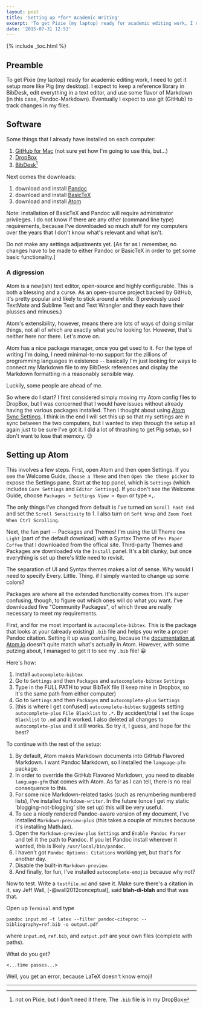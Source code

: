 ```yaml
---
layout: post
title: 'Setting up *for* Academic Writing'
excerpt: 'To get Pixie (my laptop) ready for academic editing work, I need to get it setup more like Pig (my desktop).'
date: '2015-07-31 12:53'
---
```


{% include _toc.html %}

## Preamble

To get Pixie (my laptop) ready for academic editing work, I need to get it setup more like Pig (my desktop). I expect to keep a reference library in BibDesk, edit everything in a text editor, and use some flavor of Markdown (in this case, Pandoc-Markdown). Eventually I expect to use git (GitHub) to track changes in my files.

## Software

Some things that I already have installed on each computer:

1. [GitHub for Mac][49bec0d3] (not sure yet how I'm going to use this, but...)
2. [DropBox][3962a1ed]
3. [BibDesk][66160a76][^1]

  [66160a76]: http://bibdesk.sourceforge.net "BibDesk sourceforge site (when it works)"
  [49bec0d3]: https://mac.github.com "Download page"
  [3962a1ed]: https://db.tt/NZ8aQjx "My referral link to DropBox"
  [^1]: not on Pixie, but I don't need it there. The `.bib` file is in my DropBox

Next comes the downloads:

1. download and install [Pandoc][18c5ad05]
2. download and install [BasicTeX][526259f9]
3. download and install [Atom][c7c8ccee]

  [18c5ad05]: http://pandoc.org "pandoc site"
  [526259f9]: http://www.tug.org/mactex/morepackages.html "smaller MacTeX package"
  [c7c8ccee]: http://atom.io "atom website"

Note: installation of BasicTeX and Pandoc will require administrator privileges. I do not know if there are any other (command line type) requirements, because I've downloaded so much stuff for my computers over the years that I don't know what's relevant and what isn't.

Do not make any settings adjustments yet. [As far as I remember, no changes have to be made to either Pandoc or BasicTeX in order to get some basic functionality.]

### A digression

Atom is a new(ish) text editor, open-source and highly configurable. This is both a blessing and a curse. As an open-source project backed by GitHub, it's pretty popular and likely to stick around a while. (I previously used TextMate and Sublime Text and Text Wrangler and they each have their plusses and minuses.)

Atom's extensibility, however, means there are lots of ways of doing similar things, not all of which are exactly what you're looking for. However, that's neither here nor there. Let's move on.

Atom has a nice package manager, once you get used to it. For the type of writing I'm doing, I need minimal-to-no support for the zillions of programming languages in existence -- basically I'm just looking for ways to connect my Markdown file to my BibDesk references and display the Markdown formatting in a reasonably sensible way.

Luckily, some people are ahead of me.

So where do I start? I first considered simply moving my Atom config files to DropBox, but I was concerned that I would have issues without already having the various packages installed. Then I thought about using [Atom Sync Settings][1c348e8e]. I think in the end I will set this up so that my settings are in sync between the two computers, but I wanted to step through the setup all again just to be sure I've got it. I did a lot of thrashing to get Pig setup, so I don't want to lose that memory. 😉

  [1c348e8e]: https://github.com/Hackafe/atom-sync-settings "GitHub page"


## Setting up Atom

This involves a few steps. First, open Atom and then open Settings. If you see the Welcome Guide, `Choose a Theme` and then `Open the theme picker` to expose the Settings pane. Start at the top panel, which is `Settings` (which includes `Core Settings` and `Editor Settings`). If you don't see the Welcome Guide, choose `Packages > Settings View > Open` or type `⌘,`.

The only things I've changed from default is I've turned on `Scroll Past End` and set the `Scroll Sensitivity` to 1. I also turn on `Soft Wrap` and `Zoom Font When Ctrl Scrolling`.

Next, the fun part -- Packages and Themes! I'm using the UI Theme `One Light` (part of the default download) with a Syntax Theme of `Pen Paper Coffee` that I downloaded from the offical site. Third-party Themes and Packages are downloaded via the `Install` panel. It's a bit clunky, but once everything is set up there's little need to revisit.

The separation of UI and Syntax themes makes a lot of sense. Why would I need to specify Every. Little. Thing. if I simply wanted to change up some colors?

Packages are where all the extended functionality comes from. It's super confusing, though, to figure out which ones will do what you want. I've downloaded five "Community Packages", of which three are really necessary to meet my requirements.

First, and for me most important is `autocomplete-bibtex`. This is the package that looks at your (already existing) `.bib` file and helps you write a proper Pandoc citation. Setting it up was confusing, because the [documentation at Atom.io][e32a3e5b] doesn't quite match what's actually in Atom. However, with some putzing about, I managed to get it to see my `.bib` file! 😀

  [e32a3e5b]: https://atom.io/packages/autocomplete-bibtex "Atom.io package page"

Here's how:

1. Install `autocomplete-bibtex`
2. Go to `Settings` and then `Packages` and `autocomplete-bibtex` `Settings`
3. Type in the FULL PATH to your BibTeX file (I keep mine in Dropbox, so it's the same path from either computer)
4. Go to `Settings` and then `Packages` and `autocomplete-plus` `Settings`
5. [this is where I get confused] `autocomplete-bibtex` suggests setting `autocomplete-plus` `File Blacklist` to `.*`. By accident/trial I set the `Scope Blacklist` to `.md` and it worked. I also deleted all changes to `autocomplete-plus` and it still works. So try it, I guess, and hope for the best?

To continue with the rest of the setup:

1. By default, Atom makes Markdown documents into GitHub Flavored Markdown. I want Pandoc Markdown, so I installed the `language-pfm` package.
2. In order to override the GitHub Flavored Markdown, you need to disable `language-gfm` that comes with Atom. As far as I can tell, there is no real consequence to this.
3. For some nice Markdown-related tasks (such as renumbering numbered lists), I've installed `Markdown-writer`. In the future (once I get my static 'blogging-not-blogging' site set up) this will be very useful.
4. To see a nicely rendered Pandoc-aware version of my document, I've installed `Markdown-preview-plus` (this takes a couple of minutes because it's installing MathJax).
5. Open the `Markdown-preview-plus` `Settings` and `Enable Pandoc Parser` and tell it the path to Pandoc. If you let Pandoc install wherever it wanted, this is likely `/usr/local/bin/pandoc`.
6. I haven't got `Pandoc Options: Citations` working yet, but that's for another day.
7. Disable the built-in `Markdown-preview`.
8. And finally, for fun, I've installed `autocomplete-emojis` because why not?

Now to test. Write a `testfile.md` and save it. Make sure there's a citation in it, say Jeff Wall, [-@wall2012conceptual], said **blah-di-blah** and that was that.

Open up `Terminal` and type

```
pandoc input.md -t latex --filter pandoc-citeproc --bibliography=ref.bib -o output.pdf
```

where `input.md`, `ref.bib`, and `output.pdf` are your own files (complete with paths).

What do you get?

`<...time passes...>`

Well, you get an error, because LaTeX doesn't know emoji!

---
